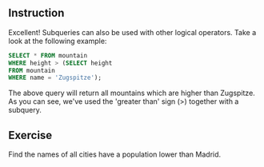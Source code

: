 ## Instruction
Excellent! Subqueries can also be used with other logical operators. Take a look at the following example:

```sql
SELECT * FROM mountain 
WHERE height > (SELECT height 
FROM mountain 
WHERE name = 'Zugspitze');
```

The above query will return all mountains which are higher than Zugspitze. As you can see, we've used the 'greater than' sign (>) together with a subquery.

## Exercise
Find the names of all cities have a population lower than Madrid.